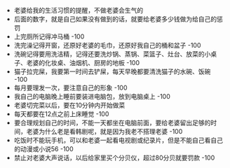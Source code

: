 - ⽼婆给我的生活习惯的提醒，不做⽼婆会⽣⽓的
- 后面的数字，就是自己如果没有做到的话，就要给老婆多少钱做为给自己的惩罚
- 上完厕所记得冲马桶 -100
- 洗完澡记得开窗，还原好老婆的毛巾，还原好我自己的桶和盆子 -100
- 洗碗记得要用洗洁精，记得还要洗炒锅、蒸锅、菜篮子、灶台、放菜的小桌子、老婆的化妆桌、油烟机、厨房的地板 -100
- 猫子拉完屎，我要第一时间去铲屎，每天早晚都要清洗猫子的水碗、饭碗 -100
- 每月要理发一次，要注意自己的形象 -100
- 我自己的电脑晚上睡前要装进电脑包，放到电脑桌上 -100
- 老婆切完菜以后，要在10分钟内开始做菜
- 每天都要在12点之前上床睡觉 -100
- 要合理规划自己的时间，不能一天都坐在电脑前面，要给老婆留出足够的时间，老婆为什么老是看韩剧呢，就是因为我老不搭理老婆 -100
- 吃饭时不能玩手机，可以和老婆一起看电视剧或纪录片，但是不能自己看自己的动漫或小说56 -100
- 禁止对老婆大声说话，以后给家里买个分贝仪，超过80分贝就要罚款 -100